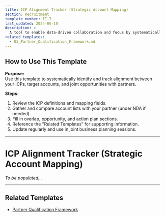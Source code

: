 ```yaml
---
title: ICP Alignment Tracker (Strategic Account Mapping)
section: Recruitment
template_number: II.7
last_updated: 2024-06-10
description: >
  A tool to enable data-driven collaboration and focus by systematically identifying and tracking alignment between your ICPs, target accounts, and joint opportunities.
related_templates:
  - 03_Partner_Qualification_Framework.md
---
```


## How to Use This Template

**Purpose:**  
Use this template to systematically identify and track alignment between your ICPs, target accounts, and joint opportunities with partners.

**Steps:**
1. Review the ICP definitions and mapping fields.
2. Gather and compare account lists with your partner (under NDA if needed).
3. Fill in overlap, opportunity, and action plan sections.
4. Reference the "Related Templates" for supporting information.
5. Update regularly and use in joint business planning sessions.

---

# ICP Alignment Tracker (Strategic Account Mapping)

*To be populated...*

---

## Related Templates
- [Partner Qualification Framework](03_Partner_Qualification_Framework.md)
